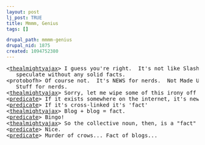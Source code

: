 ```yaml
--- 
layout: post
lj_post: TRUE
title: Mmmm, Genius
tags: []

drupal_path: mmmm-genius
drupal_nid: 1875
created: 1094752380
---
```

<pre>&lt;<a href="http://thealmightyajax.livejournal.com">thealmightyajax</a>&gt; I guess you're right.  It's not like Slashdot to
   speculate without any solid facts.
&lt;protobofh&gt; Of course not.  It's NEWS for nerds.  Not Made Up
   Stuff for nerds.
&lt;<a href="http://thealmightyajax.livejournal.com">thealmightyajax</a>&gt; Sorry, let me wipe some of this irony off my chin.
&lt;<a href="http://predicate.livejournal.com">predicate</a>&gt; If it exists somewhere on the internet, it's news. 
&lt;<a href="http://predicate.livejournal.com">predicate</a>&gt; If it's cross-linked it's 'fact' 
&lt;<a href="http://thealmightyajax.livejournal.com">thealmightyajax</a>&gt; Blog + blog = fact.
&lt;<a href="http://predicate.livejournal.com">predicate</a>&gt; Bingo! 
&lt;<a href="http://thealmightyajax.livejournal.com">thealmightyajax</a>&gt; So the collective noun, then, is a "fact" of blogs.
&lt;<a href="http://predicate.livejournal.com">predicate</a>&gt; Nice. 
&lt;<a href="http://predicate.livejournal.com">predicate</a>&gt; Murder of crows... Fact of blogs...</pre>
